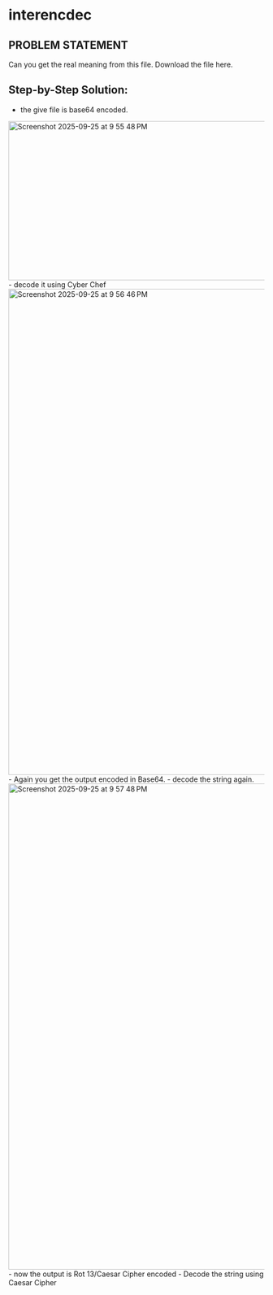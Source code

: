 # interencdec

## PROBLEM STATEMENT 
Can you get the real meaning from this file.
Download the file here.

## Step-by-Step Solution:
- the give file is base64 encoded.
<img width="664" height="313" alt="Screenshot 2025-09-25 at 9 55 48 PM" src="https://github.com/user-attachments/assets/a396b646-0161-45b0-bca0-59e1da4a52be" />
- decode it using Cyber Chef
<img width="1470" height="956" alt="Screenshot 2025-09-25 at 9 56 46 PM" src="https://github.com/user-attachments/assets/1c185c1e-32cb-472c-91ba-c9e62b266212" />
- Again you get the output encoded in Base64.
- decode the string again.
<img width="1470" height="956" alt="Screenshot 2025-09-25 at 9 57 48 PM" src="https://github.com/user-attachments/assets/3c1e30d9-d713-4eef-a596-5e4e26318d34" />
- now the output is Rot 13/Caesar Cipher encoded
- Decode the string using Caesar Cipher


